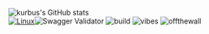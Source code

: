 ![kurbus's GitHub stats](https://github-readme-stats.vercel.app/api?username=kurbus&show_icons=true&theme=radical&count_private=true)<br>
[![Linux](https://svgshare.com/i/Zhy.svg)](https://svgshare.com/i/Zhy.svg)![Swagger Validator](https://img.shields.io/swagger/valid/3.0?specUrl=https%3A%2F%2Fgithub.com%2Fkurbus) ![build](https://img.shields.io/badge/build-definitely%20passing%20%3A%29-success) ![vibes](https://img.shields.io/badge/vibes-negative-critical) ![offthewall](https://img.shields.io/badge/wall-off%20of%20it-important)</br>
